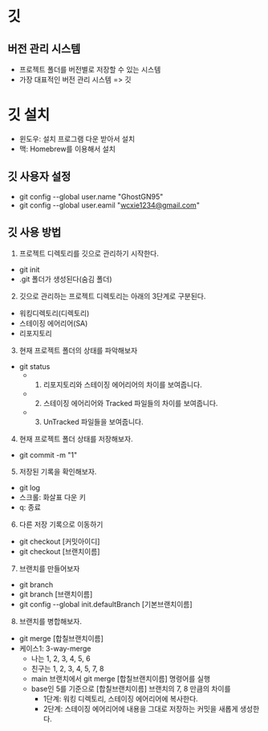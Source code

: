 # 깃

## 버전 관리 시스템
- 프로젝트 폴더를 버전별로 저장할 수 있는 시스템
- 가장 대표적인 버전 관리 시스템 => 깃

# 깃 설치
- 윈도우: 설치 프로그램 다운 받아서 설치
- 맥: Homebrew를 이용해서 설치

## 깃 사용자 설정
- git config --global user.name "GhostGN95"
- git config --global user.eamil "wcxie1234@gmail.com"

## 깃 사용 방법
1. 프로젝트 디렉토리를 깃으로 관리하기 시작한다.
- git init
- .git 폴더가 생성된다(숨김 폴더)

2. 깃으로 관리하는 프로젝트 디렉토리는 아래의 3단계로 구분된다.
- 워킹디렉토리(디렉토리)
- 스테이징 에어리어(SA)
- 리포지토리

3. 현재 프로젝트 폴더의 상태를 파악해보자
- git status
  - 1. 리포지토리와 스테이징 에어리어의 차이를 보여줍니다.
  - 2. 스테이징 에어리어와 Tracked 파일들의 차이를 보여줍니다.
  - 3. UnTracked 파일들을 보여줍니다.

4. 현재 프로젝트 폴더 상태를 저장해보자.
- git commit -m "1"

5. 저장된 기록을 확인해보자.
- git log
- 스크롤: 화살표 다운 키
- q: 종료

6. 다른 저장 기록으로 이동하기
- git checkout [커밋아이디]
- git checkout [브랜치이름]

7. 브랜치를 만들어보자
- git branch
- git branch [브랜치이름]
- git config --global init.defaultBranch [기본브랜치이름]

8. 브랜치를 병합해보자.
- git merge [합칠브랜치이름]
- 케이스1: 3-way-merge
  - 나는 1, 2, 3, 4, 5, 6
  - 친구는 1, 2, 3, 4, 5, 7, 8
  - main 브랜치에서 git merge [합칠브랜치이름] 명령어를 실행
  - base인 5를 기준으로 [합칠브랜치이름] 브랜치의 7, 8 만큼의 차이를
    - 1단계: 워킹 디렉토리, 스테이징 에어리어에 복사한다.
    - 2단계: 스테이징 에어리어에 내용을 그대로 저장하는 커밋을 새롭게 생성한다.